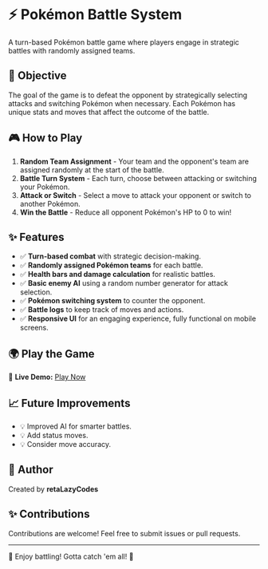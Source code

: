 # ⚡ Pokémon Battle System

A turn-based Pokémon battle game where players engage in strategic battles with randomly assigned teams.

## 🎯 Objective
The goal of the game is to defeat the opponent by strategically selecting attacks and switching Pokémon when necessary. Each Pokémon has unique stats and moves that affect the outcome of the battle.

## 🎮 How to Play
1. **Random Team Assignment** - Your team and the opponent's team are assigned randomly at the start of the battle.
2. **Battle Turn System** - Each turn, choose between attacking or switching your Pokémon.
3. **Attack or Switch** - Select a move to attack your opponent or switch to another Pokémon.
4. **Win the Battle** - Reduce all opponent Pokémon's HP to 0 to win!

## ✨ Features
- ✅ **Turn-based combat** with strategic decision-making.
- ✅ **Randomly assigned Pokémon teams** for each battle.
- ✅ **Health bars and damage calculation** for realistic battles.
- ✅ **Basic enemy AI** using a random number generator for attack selection.
- ✅ **Pokémon switching system** to counter the opponent.
- ✅ **Battle logs** to keep track of moves and actions.
- ✅ **Responsive UI** for an engaging experience, fully functional on mobile screens.

## 🌍 Play the Game
🔗 **Live Demo:** [Play Now](https://kokemon-demo.netlify.app/)


## 📈 Future Improvements
- 💡 Improved AI for smarter battles.
- 💡 Add status moves.
- 💡 Consider move accuracy.

## 👤 Author
Created by **retaLazyCodes**

## ✨ Contributions
Contributions are welcome! Feel free to submit issues or pull requests.

---

🎉 Enjoy battling! Gotta catch 'em all! 🎉

